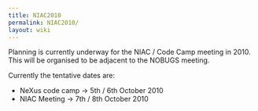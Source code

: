 ```yaml
---
title: NIAC2010
permalink: NIAC2010/
layout: wiki
---
```


Planning is currently underway for the NIAC / Code Camp meeting in 2010.
This will be organised to be adjacent to the NOBUGS meeting.

Currently the tentative dates are:

-   NeXus code camp -&gt; 5th / 6th October 2010
-   NIAC Meeting -&gt; 7th / 8th October 2010

